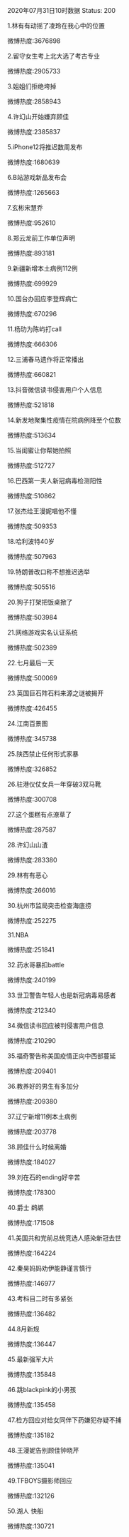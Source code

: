 2020年07月31日10时数据
Status: 200

1.林有有动摇了凌玲在我心中的位置

微博热度:3676898

2.留守女生考上北大选了考古专业

微博热度:2905733

3.姐姐们拒绝垮掉

微博热度:2858943

4.许幻山开始嫌弃顾佳

微博热度:2385837

5.iPhone12将推迟数周发布

微博热度:1680639

6.B站游戏新品发布会

微博热度:1265663

7.玄彬宋慧乔

微博热度:952610

8.郑云龙前工作单位声明

微博热度:893181

9.新疆新增本土病例112例

微博热度:699929

10.国台办回应李登辉病亡

微博热度:670296

11.杨玏为陈屿打call

微博热度:666306

12.三浦春马遗作将正常播出

微博热度:660821

13.抖音微信读书侵害用户个人信息

微博热度:521818

14.新发地聚集性疫情在院病例降至个位数

微博热度:513634

15.当闺蜜让你帮她拍照

微博热度:512727

16.巴西第一夫人新冠病毒检测阳性

微博热度:510862

17.张杰给王漫妮唱他不懂

微博热度:509353

18.哈利波特40岁

微博热度:507963

19.特朗普改口称不想推迟选举

微博热度:505516

20.狗子打架把饭桌掀了

微博热度:503984

21.网络游戏实名认证系统

微博热度:502389

22.七月最后一天

微博热度:500069

23.英国巨石阵石料来源之谜被揭开

微博热度:426455

24.江南百景图

微博热度:345738

25.陕西禁止任何形式家暴

微博热度:326852

26.驻港仪仗女兵一年穿破3双马靴

微博热度:300708

27.这个蛋糕有点潦草了

微博热度:287587

28.许幻山山渣

微博热度:283380

29.林有有恶心

微博热度:266016

30.杭州市监局突击检查海底捞

微博热度:252275

31.NBA

微博热度:251841

32.药水哥暴扣battle

微博热度:240199

33.世卫警告年轻人也是新冠病毒易感者

微博热度:212340

34.微信读书回应被判侵害用户信息

微博热度:210290

35.福奇警告称美国疫情正向中西部蔓延

微博热度:209401

36.教养好的男生有多加分

微博热度:209380

37.辽宁新增11例本土病例

微博热度:203778

38.顾佳什么时候离婚

微博热度:184027

39.刘在石的ending好辛苦

微博热度:178300

40.爵士 鹈鹕

微博热度:171508

41.美国共和党前总统竞选人感染新冠去世

微博热度:164224

42.秦昊妈妈劝伊能静谨言慎行

微博热度:146977

43.考科目二时有多紧张

微博热度:136482

44.8月新规

微博热度:136447

45.最新强军大片

微博热度:135848

46.跳blackpink的小男孩

微博热度:135458

47.检方回应对给女同伴下药嫌犯存疑不捕

微博热度:135182

48.王漫妮告别顾佳钟晓芹

微博热度:135041

49.TFBOYS摄影师回应

微博热度:132126

50.湖人 快船

微博热度:130721

